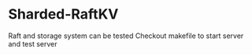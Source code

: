 # Sharded-RaftKV

Raft and storage system can be tested
Checkout makefile to start server and test server